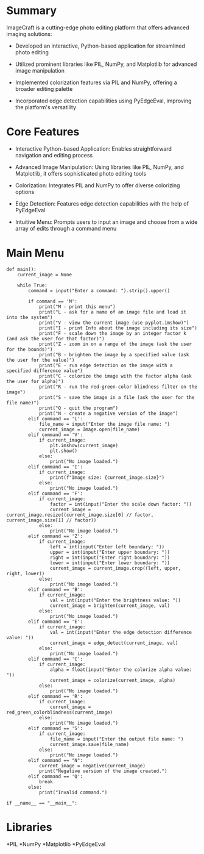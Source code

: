 # **Summary**


ImageCraft is a cutting-edge photo editing platform that offers advanced imaging solutions:
    
    
* Developed an interactive, Python-based application for streamlined photo editing
  
* Utilized prominent libraries like PIL, NumPy, and Matplotlib for advanced image manipulation
  
* Implemented colorization features via PIL and NumPy, offering a broader editing palette
  
* Incorporated edge detection capabilities using PyEdgeEval, improving the platform's versatility



# **Core Features**

* Interactive Python-based Application: Enables straightforward navigation and editing process
  
* Advanced Image Manipulation: Using libraries like PIL, NumPy, and Matplotlib, it offers sophisticated photo editing tools
  
* Colorization: Integrates PIL and NumPy to offer diverse colorizing options
  
* Edge Detection: Features edge detection capabilities with the help of PyEdgeEval
  
* Intuitive Menu: Prompts users to input an image and choose from a wide array of edits through a command menu


# **Main Menu**


    def main():
        current_image = None

        while True:
            command = input("Enter a command: ").strip().upper()
            
            if command == 'M':
                print("M - print this menu")
                print("L - ask for a name of an image file and load it into the system")
                print("V - view the current image (use pyplot.imshow)")
                print("I - print Info about the image including its size")
                print("F - scale down the image by an integer factor k (and ask the user for that factor)")
                print("Z - zoom in on a range of the image (ask the user for the bounds)")
                print("B - brighten the image by a specified value (ask the user for the value)")
                print("E - run edge detection on the image with a specified difference value")
                print("C - colorize the image with the factor alpha (ask the user for alpha)")
                print("R - run the red-green-color blindness filter on the image")
                print("S - save the image in a file (ask the user for the file name)")
                print("Q - quit the program")
                print("N - create a negative version of the image")
            elif command == 'L':
                file_name = input("Enter the image file name: ")
                current_image = Image.open(file_name)
            elif command == 'V':
                if current_image:
                    plt.imshow(current_image)
                    plt.show()
                else:
                    print("No image loaded.")
            elif command == 'I':
                if current_image:
                    print(f"Image size: {current_image.size}")
                else:
                    print("No image loaded.")
            elif command == 'F':
                if current_image:
                    factor = int(input("Enter the scale down factor: "))
                    current_image = current_image.resize((current_image.size[0] // factor, current_image.size[1] // factor))
                else:
                    print("No image loaded.")
            elif command == 'Z':
                if current_image:
                    left = int(input("Enter left boundary: "))
                    upper = int(input("Enter upper boundary: "))
                    right = int(input("Enter right boundary: "))
                    lower = int(input("Enter lower boundary: "))
                    current_image = current_image.crop((left, upper, right, lower))
                else:
                    print("No image loaded.")
            elif command == 'B':
                if current_image:
                    val = int(input("Enter the brightness value: "))
                    current_image = brighten(current_image, val)
                else:
                    print("No image loaded.")
            elif command == 'E':
                if current_image:
                    val = int(input("Enter the edge detection difference value: "))
                    current_image = edge_detect(current_image, val)
                else:
                    print("No image loaded.")
            elif command == 'C':
                if current_image:
                    alpha = float(input("Enter the colorize alpha value: "))
                    current_image = colorize(current_image, alpha)
                else:
                    print("No image loaded.")
            elif command == 'R':
                if current_image:
                    current_image = red_green_colorblindness(current_image)
                else:
                    print("No image loaded.")
            elif command == 'S':
                if current_image:
                    file_name = input("Enter the output file name: ")
                    current_image.save(file_name)
                else:
                    print("No image loaded.")
            elif command == "N":
                current_image = negative(current_image)
                print("Negative version of the image created.")
            elif command == 'Q':
                break
            else:
                print("Invalid command.")

    if __name__ == "__main__":

                    
# **Libraries**

*PIL
*NumPy
*Matplotlib
*PyEdgeEval
